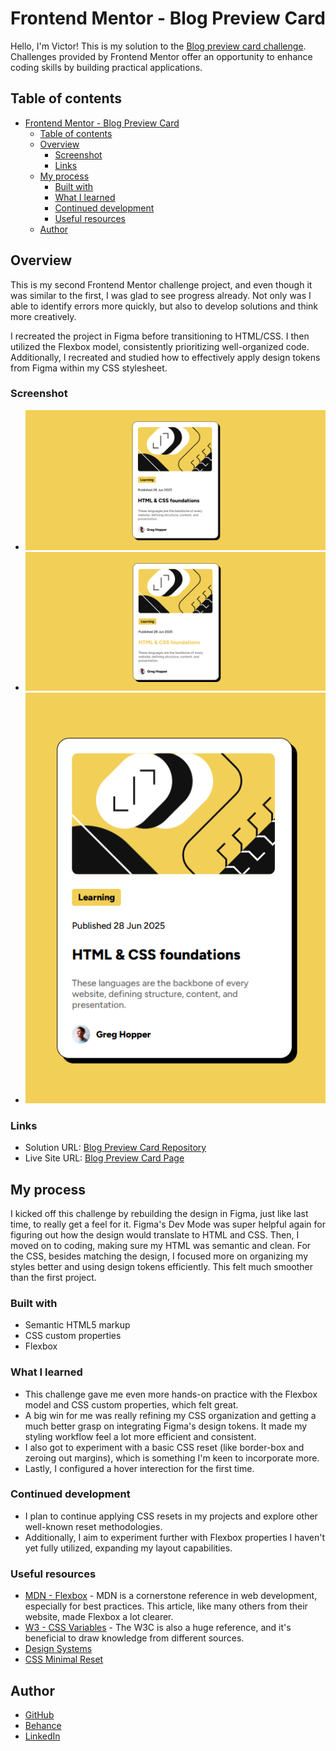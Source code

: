 # Frontend Mentor - Blog Preview Card

Hello, I'm Victor!
This is my solution to the [Blog preview card challenge](https://www.frontendmentor.io/challenges/blog-preview-card-ckPaj01IcS). Challenges provided by Frontend Mentor offer an opportunity to enhance coding skills by building practical applications. 

## Table of contents

- [Frontend Mentor - Blog Preview Card](#frontend-mentor---blog-preview-card)
  - [Table of contents](#table-of-contents)
  - [Overview](#overview)
    - [Screenshot](#screenshot)
    - [Links](#links)
  - [My process](#my-process)
    - [Built with](#built-with)
    - [What I learned](#what-i-learned)
    - [Continued development](#continued-development)
    - [Useful resources](#useful-resources)
  - [Author](#author)

## Overview

This is my second Frontend Mentor challenge project, and even though it was similar to the first, I was glad to see progress already. Not only was I able to identify errors more quickly, but also to develop solutions and think more creatively.

I recreated the project in Figma before transitioning to HTML/CSS. I then utilized the Flexbox model, consistently prioritizing well-organized code. Additionally, I recreated and studied how to effectively apply design tokens from Figma within my CSS stylesheet.

### Screenshot

* ![Desktop-default screeshot](./screenshots/desktop-default.png)
* ![Desktop-hover screeshot](./screenshots/desktop-hover.png)
* ![Mobile screeshot](./screenshots/mobile.png)

### Links

- Solution URL: [Blog Preview Card Repository](https://github.com/victorudesa/frontend-mentor-challenges/tree/main/blog-preview-card)
- Live Site URL: [Blog Preview Card Page](https://victorudesa.github.io/frontend-mentor-challenges/blog-preview-card/)

## My process

I kicked off this challenge by rebuilding the design in Figma, just like last time, to really get a feel for it. Figma's Dev Mode was super helpful again for figuring out how the design would translate to HTML and CSS.
Then, I moved on to coding, making sure my HTML was semantic and clean. For the CSS, besides matching the design, I focused more on organizing my styles better and using design tokens efficiently. This felt much smoother than the first project.

### Built with

- Semantic HTML5 markup
- CSS custom properties
- Flexbox

### What I learned

* This challenge gave me even more hands-on practice with the Flexbox model and CSS custom properties, which felt great.
* A big win for me was really refining my CSS organization and getting a much better grasp on integrating Figma's design tokens. It made my styling workflow feel a lot more efficient and consistent. 
* I also got to experiment with a basic CSS reset (like border-box and zeroing out margins), which is something I'm keen to incorporate more.
* Lastly, I configured a hover interection for the first time.

### Continued development

* I plan to continue applying CSS resets in my projects and explore other well-known reset methodologies.
* Additionally, I aim to experiment further with Flexbox properties I haven't yet fully utilized, expanding my layout capabilities.

### Useful resources

- [MDN - Flexbox](https://developer.mozilla.org/en-US/docs/Learn_web_development/Core/CSS_layout/Flexbox) - MDN is a cornerstone reference in web development, especially for best practices. This article, like many others from their website, made Flexbox a lot clearer.
- [W3 - CSS Variables](https://www.w3schools.com/css/css3_variables.asp) - The W3C is also a huge reference, and it's beneficial to draw knowledge from different sources.
- [Design Systems](https://www.designsystems.com/)
- [CSS Minimal Reset](https://www.digitalocean.com/community/tutorials/css-minimal-css-reset)

## Author

- [GitHub](https://github.com/victorudesa)
- [Behance](https://www.behance.net/victorurdesa)
- [LinkedIn](https://www.linkedin.com/in/victorudesa/)